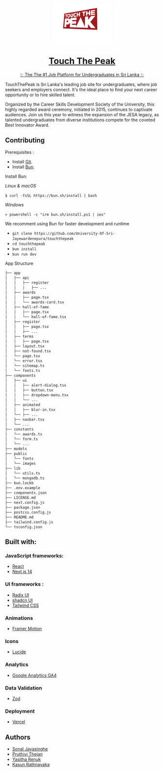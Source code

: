 <p align="center">
  <a href="http://careerskills.sjp.ac.lk/">
    <picture>
      <source media="(prefers-color-scheme: dark)">
      <img src="./public/logo.png" height="128">
    </picture>
    <h1 align="center">Touch The Peak</h1>
    <p align="center">✨ The The #1 Job Platform for
Undergraduates in Sri Lanka ✨</p>
  </a>
</p>

TouchThePeak is Sri Lanka's leading job site for undergraduates, where job seekers and employers connect. It's the ideal place to find your next career opportunity or to hire skilled talent.

Organized by the Career Skills Development Society of the University, this highly regarded award ceremony, initiated in 2015, continues to captivate audiences. Join us this year to witness the expansion of the JESA legacy, as talented undergraduates from diverse institutions compete for the coveted Best Innovator Award.

## Contributing

Prerequisites :

- Install [Git](https://www.git-scm.com/downloads).
- Install [Bun](https://bun.sh/).

Install Bun:

_Linux & macOS_

`$ curl -fsSL https://bun.sh/install | bash`

_Windows_

`> powershell -c "irm bun.sh/install.ps1 | iex"`

We recomment using Bun for faster development and runtime

- `git clone https://github.com/University-Of-Sri-Jayewardenepura/touchthepeak`
- `cd touchthepeak`
- `bun install`
- `bun run dev`

App Structure

```
├── app
│   ├── api
│   │   ├── register
│   │   |   ├── ...
│   ├── awards
│   │   ├── page.tsx
│   │   └── awards-card.tsx
│   ├── hall-of-fame
│   │   ├── page.tsx
│   │   └── hall-of-fame.tsx
│   ├── register
│   │   ├── page.tsx
│   │   ├── ...
│   ├── terms
│   │   ├── page.tsx
│   ├── layout.tsx
│   ├── not-found.tsx
│   └── page.tsx
│   └── error.tsx
│   └── sitemap.ts
│   └── fonts.ts
├── components
│   ├── ui
│   │   ├── alert-dialog.tsx
│   │   ├── button.tsx
│   │   ├── dropdown-menu.tsx
│   │   └── ...
│   ├── animated
│   │   ├── blur-in.tsx
│   └── ├── ...
│   ├── navbar.tsx
│   └── ...
├── constants
│   └── awards.ts
│   └── form.ts
│   └── ...
├── models
├── public
│   └── fonts
│   └── images
├── lib
│   └── utils.ts
│   └── mongodb.ts
├── bun.lockb
├── .env.example
├── components.json
├── LICENSE.md
├── next.config.js
├── package.json
├── postcss.config.js
├── README.md
├── tailwind.config.js
└── tsconfig.json
```

## Built with:

### JavaScript frameworks:

- <a href="https://react.dev/">React</a>
- <a href="https://nextjs.org/">Next.js 14</a>

### UI frameworks :

- <a href="https://www.radix-ui.com/">Radix UI</a>
- <a href="https://ui.shadcn.com/">shadcn UI</a>
- <a href="https://tailwindcss.com/">Tailwind CSS</a>

### Animations

- <a href="https://www.framer.com/motion/animation/">Framer Motion</a>

### Icons

- <a href="https://lucide.dev/icons/">Lucide</a>

### Analytics

- <a href="https://analytics.google.com/">Google Analytics GA4</a>

### Data Validation

- <a href="https://zod.dev/">Zod</a>

### Deployment

- <a href="https://vercel.com">Vercel</a>

## Authors

- [Sonal Jayasinghe](https://github.com/SonalJayasinghe)
- [Pruthivi Thejan](https://links.pruthivithejan.me)
- [Yasitha Renuk](https://github.com/YasithaRenuk)
- [Kasun Rathnayaka](https://github.com/kasun-m-rathnayaka)